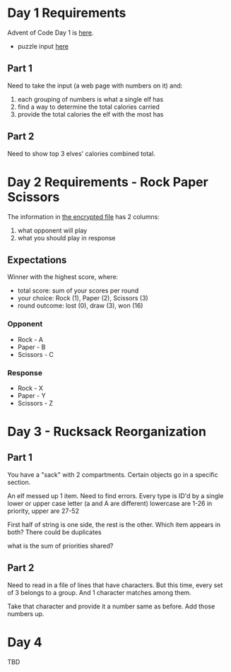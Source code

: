 # Day 1 Requirements

Advent of Code Day 1 is [here](https://adventofcode.com/2022/day/1).
- puzzle input [here](https://adventofcode.com/2022/day/1/input)

## Part 1
Need to take the input (a web page with numbers on it) and:
1. each grouping of numbers is what a single elf has
2. find a way to determine the total calories carried
3. provide the total calories the elf with the most has

## Part 2

Need to show top 3 elves' calories combined total.

# Day 2 Requirements - Rock Paper Scissors

The information in [the encrypted file](Day-02/Files/StrategyGuide.txt) has 2 columns:
1. what opponent will play
2. what you should play in response

## Expectations

Winner with the highest score, where:
- total score:  sum of your scores per round
- your choice:  Rock (1), Paper (2), Scissors (3)
- round outcome:  lost (0), draw (3), won (16)

### Opponent
- Rock - A
- Paper - B
- Scissors - C

### Response
- Rock - X
- Paper - Y
- Scissors - Z

# Day 3 - Rucksack Reorganization

## Part 1

You have a "sack" with 2 compartments. Certain objects go in a specific section.

An elf messed up 1 item. Need to find errors.
Every type is ID'd by a single lower or upper case letter (a and A are different)
lowercase are 1-26 in priority, upper are 27-52

First half of string is one side, the rest is the other. Which item appears in both?
There could be duplicates

what is the sum of priorities shared?

## Part 2

Need to read in a file of lines that have characters. But this time, every set of 3 belongs to a group. And 1 character matches among them.

Take that character and provide it a number same as before. Add those numbers up.

# Day 4

TBD
